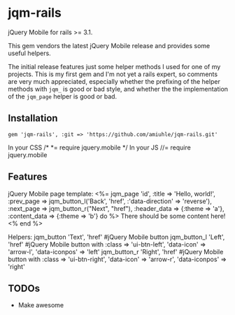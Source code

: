 # jqm-rails

jQuery Mobile for rails >= 3.1.

This gem vendors the latest jQuery Mobile release and provides some useful helpers.

The initial release features just some helper methods I used for one of my projects. 
This is my first gem and I'm not yet a rails expert, so comments are very much appreciated,
especially whether the prefixing of the helper methods with `jqm_` is good or bad style, and
whether the the implementation of the `jqm_page` helper is good or bad.

## Installation
    gem 'jqm-rails', :git => 'https://github.com/amiuhle/jqm-rails.git'
  
In your CSS
    /*
     *= require jquery.mobile
    */
In your JS
    //= require jquery.mobile
  

## Features

jQuery Mobile page template:
    <%= jqm_page 'id', 
        :title => 'Hello, world!', 
        :prev_page => jqm_button_l('Back', 'href', :'data-direction' => 'reverse'),
        :next_page => jqm_button_r("Next", "href"),
        :header_data => {:theme => 'a'},
        :content_data => {:theme => 'b'} do %>
      There should be some content here!
    <% end %>
  
Helpers:
    jqm_button 'Text', 'href'     #jQuery Mobile button
    jqm_button_l 'Left', 'href'   #jQuery Mobile button with :class => 'ui-btn-left', 'data-icon' => 'arrow-l', 'data-iconpos' => 'left'
    jqm_button_r 'Right', 'href'  #jQuery Mobile button with :class => 'ui-btn-right', 'data-icon' => 'arrow-r', 'data-iconpos' => 'right'
  
## TODOs
  - Make awesome